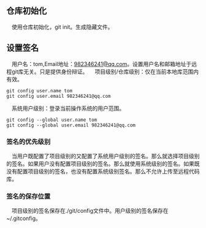 ## 仓库初始化
&emsp;使用仓库初始化，git init。生成隐藏文件。
## 设置签名
&emsp;用户名：tom,Email地址：982346241@qq.com。设置用户名和邮箱地址于远程git库无关。只是提供身份辩证。
&emsp;项目级别/仓库级别：仅在当前本地库范围内有效。
```
git config user.name tom
git config user.email 982346241@qq.com
```
&emsp;系统用户级别：登录当前操作系统的用户范围。
```
git config --global user.name tom
git config --global user.email 982346241@qq.com
```
### 签名的优先级别
&emsp;当用户既配置了项目级别的又配置了系统用户级别的签名。那么就选择项目级别的签名。如果用户没有配置项目级别的签名。那么就使用系统级别的签名。如果既没有配置项目级别的签名，也没有配置系统级别签名。那么不允许上传至远程代码库。
### 签名的保存位置
&emsp;项目级别的签名保存在./git/config文件中。用户级别的签名保存在~/.gitconfig。
